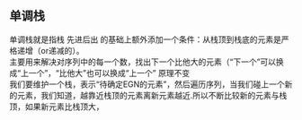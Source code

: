 ## 单调栈
单调栈就是指栈 先进后出 的基础上额外添加一个条件：从栈顶到栈底的元素是严格递增（or递减的）。  
主要用来解决对序列中的每一个数，找出下一个比他大的元素（“下一个”可以换成“上一个”，“比他大”也可以换成“上一个” 原理不变  
我们要维护一个栈，表示“待确定EGN的元素”，然后遍历序列，当我们碰上一个新的元素，我们知道，越靠近栈顶的元素离新元素越近.所以不断比较新的元素与栈顶，如果新元素比栈顶大，